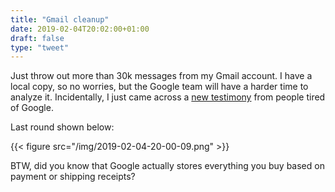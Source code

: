 ```yaml
---
title: "Gmail cleanup"
date: 2019-02-04T20:02:00+01:00
draft: false
type: "tweet"
---
```


Just throw out more than 30k messages from my Gmail account. I have a local
copy, so no worries, but the Google team will have a harder time to analyze it.
Incidentally, I just came across a [new testimony](https://defn.io/2019/02/04/bye-bye-google/) from people tired of Google.

Last round shown below:

{{< figure src="/img/2019-02-04-20-00-09.png" >}}

BTW, did you know that Google actually stores everything you buy based on
payment or shipping receipts?
